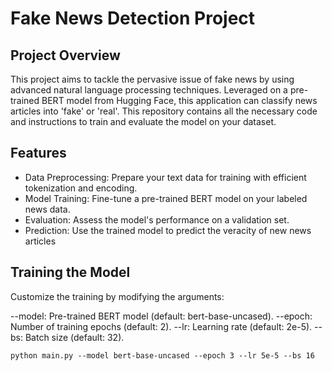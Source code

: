 # Fake News Detection Project
## Project Overview
This project aims to tackle the pervasive issue of fake news by using advanced natural language processing techniques. Leveraged on a pre-trained BERT model from Hugging Face, this application can classify news articles into 'fake' or 'real'. This repository contains all the necessary code and instructions to train and evaluate the model on your dataset.

## Features
- Data Preprocessing: Prepare your text data for training with efficient tokenization and encoding.
- Model Training: Fine-tune a pre-trained BERT model on your labeled news data.
- Evaluation: Assess the model's performance on a validation set.
- Prediction: Use the trained model to predict the veracity of new news articles


## Training the Model

Customize the training by modifying the arguments:

--model: Pre-trained BERT model (default: bert-base-uncased).
--epoch: Number of training epochs (default: 2).
--lr: Learning rate (default: 2e-5).
--bs: Batch size (default: 32).

```python main.py --model bert-base-uncased --epoch 3 --lr 5e-5 --bs 16```
